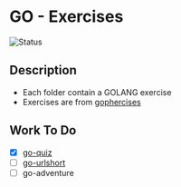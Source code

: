 # GO - Exercises

![Status](https://img.shields.io/badge/Status-InProgess-Orange)

## Description

- Each folder contain a GOLANG exercise
- Exercises are from [gophercises](https://gophercises.com/)

## Work To Do

- [x] [go-quiz](go-quiz/README.md)
- [ ] [go-urlshort](go-urlshort/README.md)
- [ ] go-adventure
